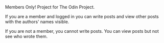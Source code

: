 Members Only! Project for The Odin Project.

If you are a member and logged in you can write posts and view other posts with the authors' names visible.

If you are not a member, you cannot write posts. You can view posts but not see who wrote them.